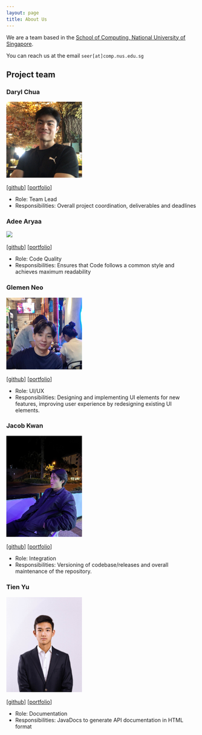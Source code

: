 ```yaml
---
layout: page
title: About Us
---
```


We are a team based in the [School of Computing, National University of Singapore](http://www.comp.nus.edu.sg).

You can reach us at the email `seer[at]comp.nus.edu.sg`

## Project team

### Daryl Chua

<img src="images/rylzxc.png" width="200px">

[[github](https://github.com/rylzxc)]
[[portfolio](team/rylzxc.md)]

* Role: Team Lead
* Responsibilities: Overall project coordination, deliverables and deadlines

### Adee Aryaa

<img src="images/adeearyaa.png" width="200px">

[[github](http://github.com/adeearyaa)]
[[portfolio](team/adeearyaa.md)]

* Role: Code Quality
* Responsibilities: Ensures that Code follows a common style and achieves maximum readability

### Glemen Neo

<img src="images/glemenneo.png" width="200px">

[[github](http://github.com/glemenneo)] [[portfolio](team/glemenneo.md)]

* Role: UI/UX
* Responsibilities: Designing and implementing UI elements for new features, improving user experience by redesigning existing UI elements.

### Jacob Kwan

<img src="images/jacobkwan.png" width="200px">

[[github](http://github.com/jacobkwan)]
[[portfolio](team/jacobkwan.md)]

* Role: Integration
* Responsibilities: Versioning of codebase/releases and overall maintenance of the repository.

### Tien Yu

<img src="images/tienyu2000.png" width="200px">

[[github](http://github.com/tienyu2000)]
[[portfolio](team/tienyu2000.md)]

* Role: Documentation
* Responsibilities: JavaDocs to generate API documentation in HTML format
